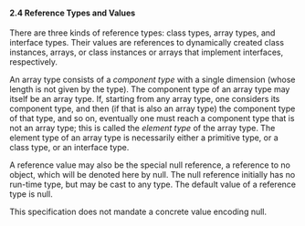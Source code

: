 #### **2.4 Reference Types and Values** 

There are three kinds of reference types: class types, array types, and interface types. Their values are references to dynamically created class instances, arrays, or class instances or arrays that implement interfaces, respectively. 

An array type consists of a *component type* with a single dimension (whose length is not given by the type). The component type of an array type may itself be an array type. If, starting from any array type, one considers its component type, and then (if that is also an array type) the component type of that type, and so on, eventually one must reach a component type that is not an array type; this is called the *element type* of the array type. The element type of an array type is necessarily either a primitive type, or a class type, or an interface type. 

A reference value may also be the special null reference, a reference to no object, which will be denoted here by null. The null reference initially has no run-time type, but may be cast to any type. The default value of a reference type is null. 

This specification does not mandate a concrete value encoding null. 